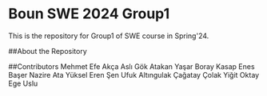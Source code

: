 ﻿# Boun SWE 2024 Group1
 This is the repository for Group1 of SWE course in Spring'24.

 ##About the Repository

 ##Contributors
Mehmet Efe Akça
Aslı Gök
Atakan Yaşar
Boray Kasap
Enes Başer
Nazire Ata
Yüksel Eren Şen
Ufuk Altıngulak
Çağatay Çolak
Yiğit Oktay
Ege Uslu
